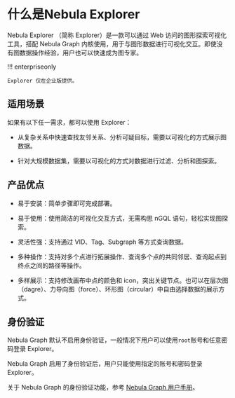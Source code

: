 # 什么是Nebula Explorer

Nebula Explorer （简称 Explorer）是一款可以通过 Web 访问的图形探索可视化工具，搭配 Nebula Graph 内核使用，用于与图形数据进行可视化交互。即使没有图数据操作经验，用户也可以快速成为图专家。

!!! enterpriseonly

    Explorer 仅在企业版提供。

## 适用场景

如果有以下任一需求，都可以使用 Explorer：

- 从复杂关系中快速查找友邻关系、分析可疑目标，需要以可视化的方式展示图数据。

- 针对大规模数据集，需要以可视化的方式对数据进行过滤、分析和图探索。

## 产品优点

- 易于安装：简单步骤即可完成部署。

- 易于使用：使用简洁的可视化交互方式，无需构思 nGQL 语句，轻松实现图探索。

- 灵活性强：支持通过 VID、Tag、Subgraph 等方式查询数据。

- 多种操作：支持对多个点进行拓展操作、查询多个点的共同邻居、查询起点到终点之间的路径等操作。

- 多样展示：支持修改画布中点的颜色和 icon，突出关键节点。也可以在层次图（dagre）、力导向图（force）、环形图（circular）中自由选择数据的展示方式。

<!-- - 便于筛选：支持基于自定义条件灵活筛选需要展示的数据。-->

## 身份验证

Nebula Graph 默认不启用身份验证，一般情况下用户可以使用`root`账号和任意密码登录 Explorer。

Nebula Graph 启用了身份验证后，用户只能使用指定的账号和密码登录 Explorer。

关于 Nebula Graph 的身份验证功能，参考 [Nebula Graph 用户手册](../../7.data-security/1.authentication/1.authentication.md "点击前往 Nebula Graph 官网")。
